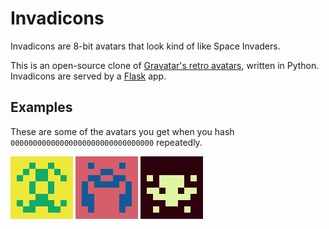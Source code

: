 # Invadicons

Invadicons are 8-bit avatars that look kind of like Space Invaders.

This is an open-source clone of [Gravatar's retro avatars](https://en.gravatar.com/site/implement/images/#default-image), written in Python. Invadicons are served by a [Flask](http://flask.pocoo.org/) app.


## Examples

These are some of the avatars you get when you hash `00000000000000000000000000000000` repeatedly.

![11ac68eee8398ae00e9f6b11b22f7efd](doc/img/11ac68eee8398ae00e9f6b11b22f7efd.png)
![125a98d55e6aa3b1621f0c73554ec38d](doc/img/125a98d55e6aa3b1621f0c73554ec38d.png)
![dff5a32d020cd482320a7d7ef3dde23c](doc/img/dff5a32d020cd482320a7d7ef3dde23c.png)
